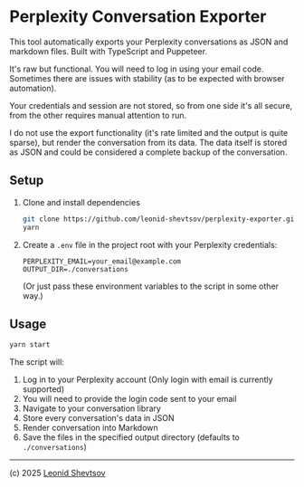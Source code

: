 # Perplexity Conversation Exporter

This tool automatically exports your Perplexity conversations as JSON and markdown files. Built with TypeScript and Puppeteer.

It's raw but functional. You will need to log in using your email code. Sometimes there are issues with stability (as to be expected with browser automation).

Your credentials and session are not stored, so from one side it's all secure, from the other requires manual attention to run.

I do not use the export functionality (it's rate limited and the output is quite sparse), but render the conversation from its data. The data itself is stored as JSON and could be considered a complete backup of the conversation.

## Setup

1.  Clone and install dependencies

    ```bash
    git clone https://github.com/leonid-shevtsov/perplexity-exporter.git
    yarn
    ```

2.  Create a `.env` file in the project root with your Perplexity credentials:

    ```
    PERPLEXITY_EMAIL=your_email@example.com
    OUTPUT_DIR=./conversations
    ```

    (Or just pass these environment variables to the script in some other way.)

## Usage

```bash
yarn start
```

The script will:

1. Log in to your Perplexity account (Only login with email is currently supported)
2. You will need to provide the login code sent to your email
3. Navigate to your conversation library
4. Store every conversation's data in JSON
5. Render conversation into Markdown
6. Save the files in the specified output directory (defaults to `./conversations`)

---

(c) 2025 [Leonid Shevtsov](https://leonid.shevtsov.me)
